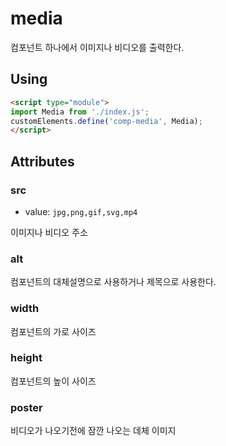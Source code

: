 # media

컴포넌트 하나에서 이미지나 비디오를 출력한다.


## Using

```html
<script type="module">
import Media from './index.js';
customElements.define('comp-media', Media);
</script>
```


## Attributes

### src

- value: `jpg,png,gif,svg,mp4`

이미지나 비디오 주소

### alt

컴포넌트의 대체설명으로 사용하거나 제목으로 사용한다.

### width

컴포넌트의 가로 사이즈

### height

컴포넌트의 높이 사이즈

### poster

비디오가 나오기전에 잠깐 나오는 데체 이미지
